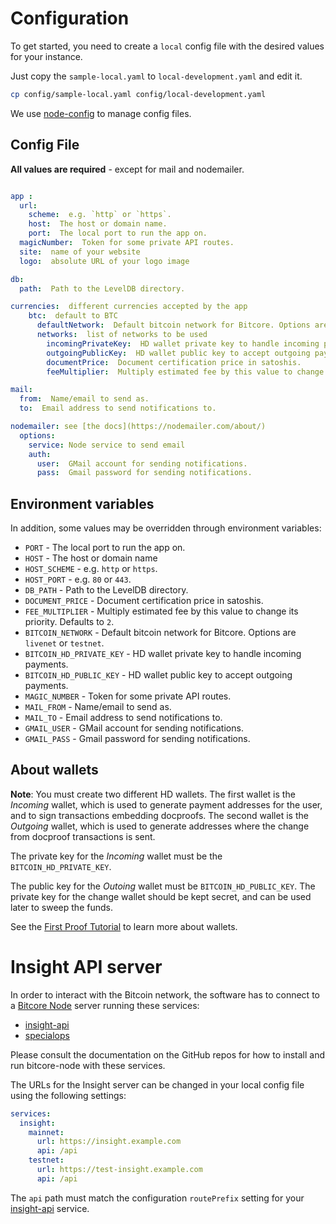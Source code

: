 # Configuration


To get started, you need to create a `local` config file with the
desired values for your instance.

Just copy the `sample-local.yaml` to `local-development.yaml` and edit it.

```sh
cp config/sample-local.yaml config/local-development.yaml
```

We use
[node-config](https://github.com/lorenwest/node-config/wiki/Configuration-Files)
to manage config files.

## Config File

**All values are required** - except for mail and nodemailer.

```yaml

app :
  url:
    scheme:  e.g. `http` or `https`.
    host:  The host or domain name.
    port:  The local port to run the app on.
  magicNumber:  Token for some private API routes.
  site:  name of your website
  logo:  absolute URL of your logo image

db:
  path:  Path to the LevelDB directory.

currencies:  different currencies accepted by the app
    btc:  default to BTC
      defaultNetwork:  Default bitcoin network for Bitcore. Options are `livenet` or `testnet`.
      networks:  list of networks to be used
        incomingPrivateKey:  HD wallet private key to handle incoming payments.
        outgoingPublicKey:  HD wallet public key to accept outgoing payments.
        documentPrice:  Document certification price in satoshis.
        feeMultiplier:  Multiply estimated fee by this value to change its priority. Defaults to `2`.

mail:
  from:  Name/email to send as.
  to:  Email address to send notifications to.

nodemailer: see [the docs](https://nodemailer.com/about/)
  options:
    service: Node service to send email
    auth:
      user:  GMail account for sending notifications.
      pass:  Gmail password for sending notifications.

```

## Environment variables

In addition, some values may be overridden through environment variables:

* `PORT` - The local port to run the app on.
* `HOST` - The host or domain name
* `HOST_SCHEME` - e.g. `http` or `https`.
* `HOST_PORT` - e.g. `80` or `443`.
* `DB_PATH` - Path to the LevelDB directory.
* `DOCUMENT_PRICE` - Document certification price in satoshis.
* `FEE_MULTIPLIER` - Multiply estimated fee by this value to change its
  priority. Defaults to `2`.
* `BITCOIN_NETWORK` - Default bitcoin network for Bitcore. Options are `livenet` or `testnet`.
* `BITCOIN_HD_PRIVATE_KEY` - HD wallet private key to handle incoming payments.
* `BITCOIN_HD_PUBLIC_KEY` - HD wallet public key to accept outgoing payments.
* `MAGIC_NUMBER` - Token for some private API routes.
* `MAIL_FROM` - Name/email to send as.
* `MAIL_TO` - Email address to send notifications to.
* `GMAIL_USER` - GMail account for sending notifications.
* `GMAIL_PASS` - Gmail password for sending notifications.



## About wallets

**Note**: You must create two different HD wallets. The first wallet is the
*Incoming* wallet, which is used to generate payment addresses for the user, and
to sign transactions embedding docproofs. The second wallet is the *Outgoing*
wallet, which is used to generate addresses where the change from docproof
transactions is sent.

The private key for the *Incoming* wallet must be the `BITCOIN_HD_PRIVATE_KEY`.

The public key for the *Outoing* wallet must be `BITCOIN_HD_PUBLIC_KEY`. The
private key for the change wallet should be kept secret, and can be used later to sweep the funds.

See the [First Proof Tutorial](./first-proof.md) to learn more about wallets.

# Insight API server

In order to interact with the Bitcoin network, the software has to connect to a
[Bitcore Node] server running these services:

* [insight-api]
* [specialops]

Please consult the documentation on the GitHub repos for how to install and run
bitcore-node with these services.

The URLs for the Insight server can be changed in your local config file using
the following settings:


```yaml
services:
  insight:
    mainnet:
      url: https://insight.example.com
      api: /api
    testnet:
      url: https://test-insight.example.com
      api: /api
```

The `api` path must match the configuration `routePrefix` setting for your
[insight-api] service.

[Bitcore Node]: https://github.com/bitpay/bitcore-node
[insight-api]: https://github.com/bitpay/insight-api
[specialops]: https://github.com/poexio/specialops/